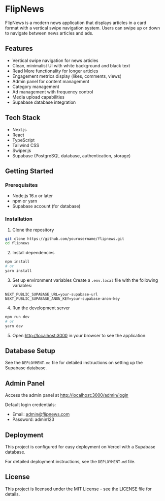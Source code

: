 # FlipNews

FlipNews is a modern news application that displays articles in a card format with a vertical swipe navigation system. Users can swipe up or down to navigate between news articles and ads.

## Features

- Vertical swipe navigation for news articles
- Clean, minimalist UI with white background and black text
- Read More functionality for longer articles
- Engagement metrics display (likes, comments, views)
- Admin panel for content management
- Category management
- Ad management with frequency control
- Media upload capabilities
- Supabase database integration

## Tech Stack

- Next.js
- React
- TypeScript
- Tailwind CSS
- Swiper.js
- Supabase (PostgreSQL database, authentication, storage)

## Getting Started

### Prerequisites

- Node.js 16.x or later
- npm or yarn
- Supabase account (for database)

### Installation

1. Clone the repository
```bash
git clone https://github.com/yourusername/flipnews.git
cd flipnews
```

2. Install dependencies
```bash
npm install
# or
yarn install
```

3. Set up environment variables
Create a `.env.local` file with the following variables:
```
NEXT_PUBLIC_SUPABASE_URL=your-supabase-url
NEXT_PUBLIC_SUPABASE_ANON_KEY=your-supabase-anon-key
```

4. Run the development server
```bash
npm run dev
# or
yarn dev
```

5. Open [http://localhost:3000](http://localhost:3000) in your browser to see the application

## Database Setup

See the `DEPLOYMENT.md` file for detailed instructions on setting up the Supabase database.

## Admin Panel

Access the admin panel at [http://localhost:3000/admin/login](http://localhost:3000/admin/login)

Default login credentials:
- Email: admin@flipnews.com
- Password: admin123

## Deployment

This project is configured for easy deployment on Vercel with a Supabase database.

For detailed deployment instructions, see the `DEPLOYMENT.md` file.

## License

This project is licensed under the MIT License - see the LICENSE file for details.
